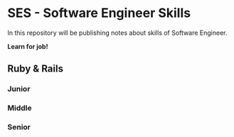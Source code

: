 # SES - Software Engineer Skills
In this repository will be publishing notes about skills of Software Engineer.

**Learn for job!**

## Ruby & Rails

### Junior
### Middle
### Senior